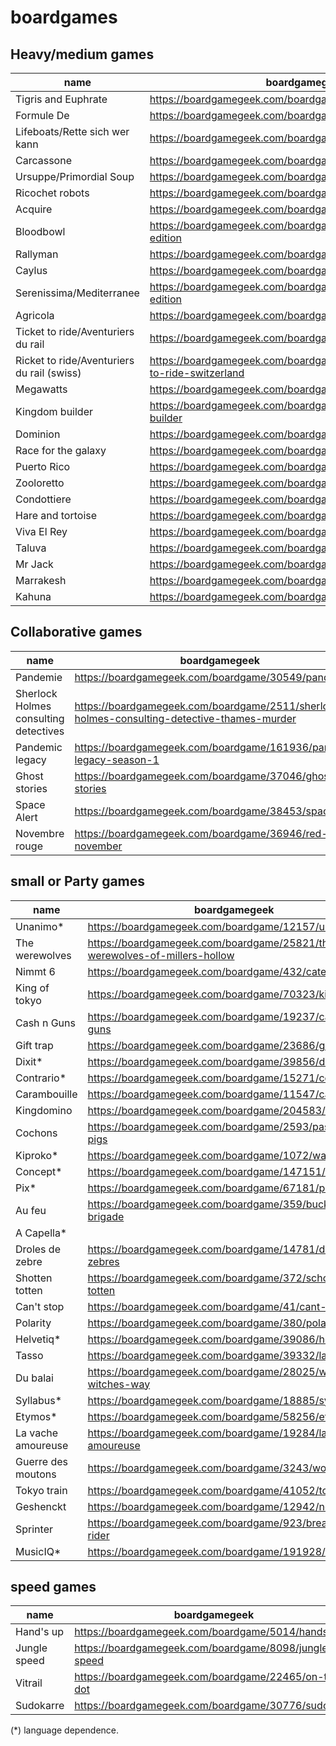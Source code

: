 boardgames
==========


## Heavy/medium games
| name                                       | boardgamegeek                                                                 |
|--------------------------------------------|-------------------------------------------------------------------------------|
| Tigris and Euphrate                        | https://boardgamegeek.com/boardgame/42/tigris-euphrates                       |
| Formule De                                 | https://boardgamegeek.com/boardgame/37904/formula-d                           |
| Lifeboats/Rette sich wer kann              | https://boardgamegeek.com/boardgame/249/lifeboats                             |
| Carcassone                                 | https://boardgamegeek.com/boardgame/822/carcassonne                           |
| Ursuppe/Primordial Soup                    | https://boardgamegeek.com/boardgame/124/primordial-soup                       |
| Ricochet robots                            | https://boardgamegeek.com/boardgame/51/ricochet-robots                        |
| Acquire                                    | https://boardgamegeek.com/boardgame/5/acquire                                 |
| Bloodbowl                                  | https://boardgamegeek.com/boardgame/712/blood-bowl-third-edition              |
| Rallyman                                   | https://boardgamegeek.com/boardgame/60435/rallyman                            |
| Caylus                                     | https://boardgamegeek.com/boardgame/18602/caylus                              |
| Serenissima/Mediterranee                   | https://boardgamegeek.com/boardgame/232/serenissima-first-edition             |
| Agricola                                   | https://boardgamegeek.com/boardgame/31260/agricola                            |
| Ticket to ride/Aventuriers du rail         | https://boardgamegeek.com/boardgame/9209/ticket-to-ride                       |
| Ricket to ride/Aventuriers du rail (swiss) | https://boardgamegeek.com/boardgameexpansion/30746/ticket-to-ride-switzerland |
| Megawatts                                  | https://boardgamegeek.com/boardgame/39336/megawatts                           |
| Kingdom builder                            | https://boardgamegeek.com/boardgame/107529/kingdom-builder                    |
| Dominion                                   | https://boardgamegeek.com/boardgame/36218/dominion                            |
| Race for the galaxy                        | https://boardgamegeek.com/boardgame/28143/race-galaxy                         |
| Puerto Rico                                | https://boardgamegeek.com/boardgame/3076/puerto-rico                          |
| Zooloretto                                 | https://boardgamegeek.com/boardgame/27588/zooloretto                          |
| Condottiere                                | https://boardgamegeek.com/boardgame/112/condottiere                           |
| Hare and tortoise                          | https://boardgamegeek.com/boardgame/361/hare-tortoise                         |
| Viva El Rey                                | https://boardgamegeek.com/boardgame/7806/king-me                              |
| Taluva                                     | https://boardgamegeek.com/boardgame/24508/taluva                              |
| Mr Jack                                    | https://boardgamegeek.com/boardgame/21763/mr-jack                             |
| Marrakesh                                  | https://boardgamegeek.com/boardgame/29223/marrakech                           |
| Kahuna                                     | https://boardgamegeek.com/boardgame/394/kahuna                                |

## Collaborative games
| name                                  | boardgamegeek                                                                               |
|---------------------------------------|---------------------------------------------------------------------------------------------|
| Pandemie                              | https://boardgamegeek.com/boardgame/30549/pandemic                                          |
| Sherlock Holmes consulting detectives | https://boardgamegeek.com/boardgame/2511/sherlock-holmes-consulting-detective-thames-murder |
| Pandemic legacy                       | https://boardgamegeek.com/boardgame/161936/pandemic-legacy-season-1                         |
| Ghost stories                         | https://boardgamegeek.com/boardgame/37046/ghost-stories                                     |
| Space Alert                           | https://boardgamegeek.com/boardgame/38453/space-alert                                       |
| Novembre rouge                        | https://boardgamegeek.com/boardgame/36946/red-november                                      |
## small or Party games
| name               | boardgamegeek                                                              |
|--------------------|----------------------------------------------------------------------------|
| Unanimo*           | https://boardgamegeek.com/boardgame/12157/unanimo                          |
| The werewolves     | https://boardgamegeek.com/boardgame/25821/the-werewolves-of-millers-hollow |
| Nimmt 6            | https://boardgamegeek.com/boardgame/432/category-5                         |
| King of tokyo      | https://boardgamegeek.com/boardgame/70323/king-tokyo                       |
| Cash n Guns        | https://boardgamegeek.com/boardgame/19237/cash-n-guns                      |
| Gift trap          | https://boardgamegeek.com/boardgame/23686/gifttrap                         |
| Dixit*             | https://boardgamegeek.com/boardgame/39856/dixit                            |
| Contrario*         | https://boardgamegeek.com/boardgame/15271/contrario                        |
| Carambouille       | https://boardgamegeek.com/boardgame/11547/carambouille                     |
| Kingdomino         | https://boardgamegeek.com/boardgame/204583/kingdomino                      |
| Cochons            | https://boardgamegeek.com/boardgame/2593/pass-the-pigs                     |
| Kiproko*           | https://boardgamegeek.com/boardgame/1072/watn-dat                          |
| Concept*           | https://boardgamegeek.com/boardgame/147151/concept                         |
| Pix*               | https://boardgamegeek.com/boardgame/67181/pix                              |
| Au feu             | https://boardgamegeek.com/boardgame/359/bucket-brigade                     |
| A Capella*         |                                                                            |
| Droles de zebre    | https://boardgamegeek.com/boardgame/14781/droles-de-zebres                 |
| Shotten totten     | https://boardgamegeek.com/boardgame/372/schotten-totten                    |
| Can't stop         | https://boardgamegeek.com/boardgame/41/cant-stop                           |
| Polarity           | https://boardgamegeek.com/boardgame/380/polarity                           |
| Helvetiq*          | https://boardgamegeek.com/boardgame/39086/helvetiq                         |
| Tasso              | https://boardgamegeek.com/boardgame/39332/lakota                           |
| Du balai           | https://boardgamegeek.com/boardgame/28025/wicked-witches-way               |
| Syllabus*          | https://boardgamegeek.com/boardgame/18885/syllabus                         |
| Etymos*            | https://boardgamegeek.com/boardgame/58256/etymos                           |
| La vache amoureuse | https://boardgamegeek.com/boardgame/19284/la-vache-amoureuse               |
| Guerre des moutons | https://boardgamegeek.com/boardgame/3243/wooly-bully                       |
| Tokyo train        | https://boardgamegeek.com/boardgame/41052/tokyo-train                      |
| Geshenckt          | https://boardgamegeek.com/boardgame/12942/no-thanks                        |
| Sprinter           | https://boardgamegeek.com/boardgame/923/breakaway-rider                    |
| MusicIQ*           | https://boardgamegeek.com/boardgame/191928/musiciq                         |
## speed games
| name         | boardgamegeek                                         |
|--------------|-------------------------------------------------------|
| Hand's up    | https://boardgamegeek.com/boardgame/5014/hands-up     |
| Jungle speed | https://boardgamegeek.com/boardgame/8098/jungle-speed |
| Vitrail      | https://boardgamegeek.com/boardgame/22465/on-the-dot  |
| Sudokarre    | https://boardgamegeek.com/boardgame/30776/sudokarre   |

(*) language dependence.
